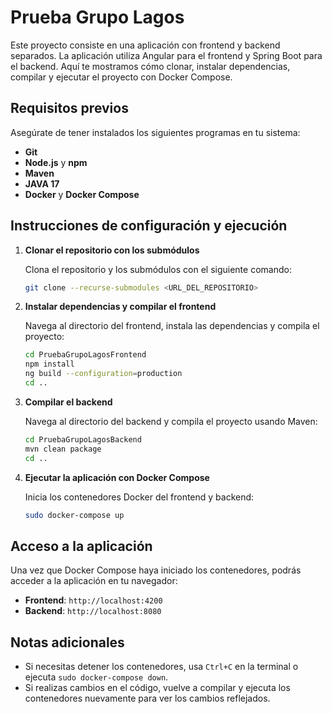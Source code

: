 
# Prueba Grupo Lagos

Este proyecto consiste en una aplicación con frontend y backend separados. La aplicación utiliza Angular para el frontend y Spring Boot para el backend. Aquí te mostramos cómo clonar, instalar dependencias, compilar y ejecutar el proyecto con Docker Compose.

## Requisitos previos

Asegúrate de tener instalados los siguientes programas en tu sistema:

- **Git**
- **Node.js** y **npm**
- **Maven**
- **JAVA 17**
- **Docker** y **Docker Compose**

## Instrucciones de configuración y ejecución

1. **Clonar el repositorio con los submódulos**

   Clona el repositorio y los submódulos con el siguiente comando:

   ```bash
   git clone --recurse-submodules <URL_DEL_REPOSITORIO>
   ```

2. **Instalar dependencias y compilar el frontend**

   Navega al directorio del frontend, instala las dependencias y compila el proyecto:

   ```bash
   cd PruebaGrupoLagosFrontend
   npm install
   ng build --configuration=production
   cd ..
   ```

3. **Compilar el backend**

   Navega al directorio del backend y compila el proyecto usando Maven:

   ```bash
   cd PruebaGrupoLagosBackend
   mvn clean package
   cd ..
   ```

4. **Ejecutar la aplicación con Docker Compose**

   Inicia los contenedores Docker del frontend y backend:

   ```bash
   sudo docker-compose up
   ```

## Acceso a la aplicación

Una vez que Docker Compose haya iniciado los contenedores, podrás acceder a la aplicación en tu navegador:

- **Frontend**: `http://localhost:4200`
- **Backend**: `http://localhost:8080`

## Notas adicionales

- Si necesitas detener los contenedores, usa `Ctrl+C` en la terminal o ejecuta `sudo docker-compose down`.
- Si realizas cambios en el código, vuelve a compilar y ejecuta los contenedores nuevamente para ver los cambios reflejados.

